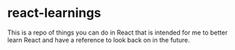 # react-learnings
This is a repo of things you can do in React that is intended for me to better learn React and have a reference to look back on in the future.
